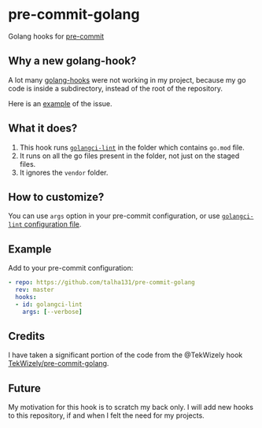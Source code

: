 # pre-commit-golang

Golang hooks for [pre-commit](https://pre-commit.com/)

## Why a new golang-hook?

A lot many [golang-hooks](https://pre-commit.com/hooks.html) were not working in my project, because my go code is inside a subdirectory, instead of the root of the repository.

Here is an [example](https://github.com/dnephin/pre-commit-golang/issues/30) of the issue.

## What it does?

1. This hook runs [`golangci-lint`](https://github.com/golangci/golangci-lint) in the folder which contains `go.mod` file.
2. It runs on all the go files present in the folder, not just on the staged files.
3. It ignores the `vendor` folder.

## How to customize?

You can use `args` option in your pre-commit configuration, or use [`golangci-lint` configuration file](https://github.com/golangci/golangci-lint#config-file).

## Example

Add to your pre-commit configuration:

```yaml
- repo: https://github.com/talha131/pre-commit-golang
  rev: master
  hooks:
  - id: golangci-lint
    args: [--verbose]  
```

## Credits

I have taken a significant portion of the code from the @TekWizely hook [TekWizely/pre-commit-golang](https://github.com/TekWizely/pre-commit-golang).

## Future

My motivation for this hook is to scratch my back only. I will add new hooks to this repository, if and when I felt the need for my projects.
